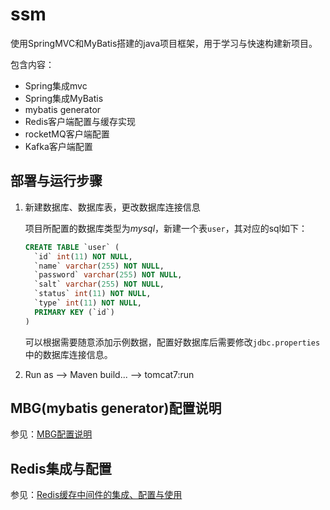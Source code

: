 # ssm

使用SpringMVC和MyBatis搭建的java项目框架，用于学习与快速构建新项目。

包含内容：
- Spring集成mvc
- Spring集成MyBatis
- mybatis generator
- Redis客户端配置与缓存实现
- rocketMQ客户端配置
- Kafka客户端配置

## 部署与运行步骤

1. 新建数据库、数据库表，更改数据库连接信息

    项目所配置的数据库类型为*mysql*，新建一个表`user`，其对应的sql如下：
    ```sql
    CREATE TABLE `user` (
      `id` int(11) NOT NULL,
      `name` varchar(255) NOT NULL,
      `password` varchar(255) NOT NULL,
      `salt` varchar(255) NOT NULL,
      `status` int(11) NOT NULL,
      `type` int(11) NOT NULL,
      PRIMARY KEY (`id`)
    )
    ```
    可以根据需要随意添加示例数据，配置好数据库后需要修改`jdbc.properties`中的数据库连接信息。

2. Run as --> Maven build... --> tomcat7:run

## MBG(mybatis generator)配置说明

参见：[MBG配置说明](https://github.com/Sunxiai51/ssm/blob/master/MBG.md)

## Redis集成与配置

参见：[Redis缓存中间件的集成、配置与使用](https://github.com/Sunxiai51/Note/blob/master/Java/Redis%E7%BC%93%E5%AD%98%E4%B8%AD%E9%97%B4%E4%BB%B6%E7%9A%84%E9%9B%86%E6%88%90%E3%80%81%E9%85%8D%E7%BD%AE%E4%B8%8E%E4%BD%BF%E7%94%A8.md)